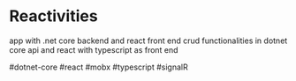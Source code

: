 # Reactivities
app with .net core backend and react front end
crud functionalities in dotnet core api and react with typescript as front end

#dotnet-core #react #mobx #typescript #signalR
